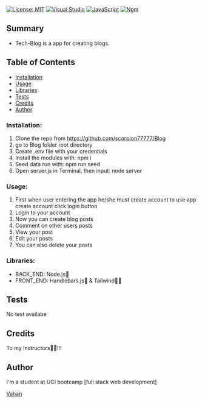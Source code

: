 [![License: MIT](https://img.shields.io/badge/License-MIT-red.svg)](https://opensource.org/licenses/MIT)
[![Visual Studio](https://img.shields.io/badge/--6C33AF?logo=visual%20studio)](https://visualstudio.microsoft.com/)
[![JavaScript](https://img.shields.io/badge/--F7DF1E?logo=javascript&logoColor=000)](https://www.javascript.com/)
[![Npm](https://badgen.net/badge/icon/npm?icon=npm&label)](https://npmjs.com/)

## Summary

- Tech-Blog is a app for creating blogs.


## Table of Contents

- [Installation](#installation)
- [Usage](#usage)
- [Libraries](#libraries)
- [Tests](#tests)
- [Credits](#credits)
- [Author](#author)


### Installation:
1. Clone the repo from https://github.com/scorpion77777/Blog
2. go to Blog folder root directory
3. Create .env file with your credentials
4. Install the modules with: npm i
5. Seed data run with: npm run seed
6. Open server.js in Terminal, then input: node server 


### Usage:

1. First when user entering the app he/she must create account to use app create account click login button
2. Login to your account
3. Now you can create blog posts
4. Comment on other users posts
5. View your post 
6. Edit your posts
7. You can also delete your posts

### Libraries:

- BACK_END: Node.js🚀
- FRONT_END: Handlebars.js🦾 & Tailwind👨‍🎨

## Tests

No test availabe


## Credits

To my Instructors🚀🙏!!!


## Author

I'm a student at UCI bootcamp [full stack web development]

[Vahan](https://github.com/scorpion77777)
